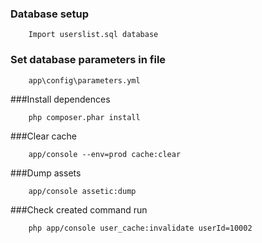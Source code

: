 ### Database setup
```
    Import userslist.sql database
```
### Set database parameters in file
```
	app\config\parameters.yml
```

###Install dependences
```
	php composer.phar install
```

###Clear cache
```	
	app/console --env=prod cache:clear
```

###Dump assets	
```
	app/console assetic:dump
```	

###Check created command run
```
	php app/console user_cache:invalidate userId=10002
```